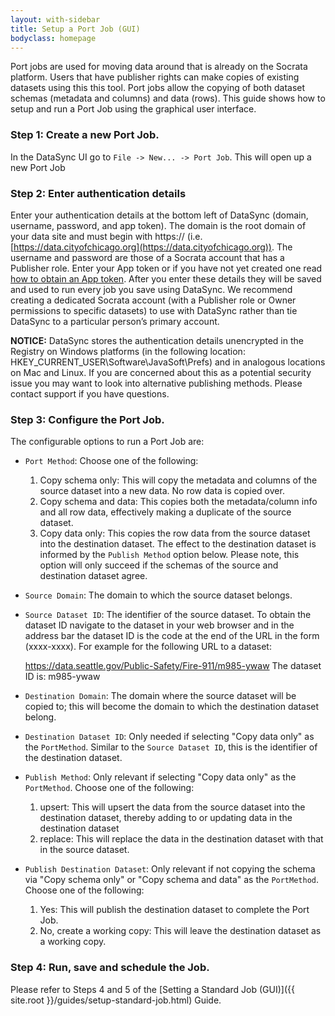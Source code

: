 ```yaml
---
layout: with-sidebar
title: Setup a Port Job (GUI)
bodyclass: homepage
---
```


Port jobs are used for moving data around that is already on the Socrata platform. Users that have publisher rights can make copies of existing datasets using this this tool. Port jobs allow the copying of both dataset schemas (metadata and columns) and data (rows).  This guide shows how to setup and run a Port Job using the graphical user interface.

### Step 1: Create a new Port Job.

In the DataSync UI go to `File -> New... -> Port Job`. This will open up a new Port Job

### Step 2: Enter authentication details
Enter your authentication details at the bottom left of DataSync (domain, username, password, and app token). The domain is the root domain of your data site and must begin with https:// (i.e. [https://data.cityofchicago.org](https://data.cityofchicago.org)). The username and password are those of a Socrata account that has a Publisher role. Enter your App token or if you have not yet created one read [how to obtain an App token](http://dev.socrata.com/docs/app-tokens.html). After you enter these details they will be saved and used to run every job you save using DataSync. We recommend creating a dedicated Socrata account (with a Publisher role or Owner permissions to specific datasets) to use with DataSync rather than tie DataSync to a particular person’s primary account.

**NOTICE:** DataSync stores the authentication details unencrypted in the Registry on Windows platforms (in the following location: HKEY_CURRENT_USER\Software\JavaSoft\Prefs) and in analogous locations on Mac and Linux. If you are concerned about this as a potential security issue you may want to look into alternative publishing methods. Please contact support if you have questions.

### Step 3:  Configure the Port Job.

The configurable options to run a Port Job are:

- `Port Method`:  Choose one of the following:
  1. Copy schema only:  This will copy the metadata and columns of the source dataset into a new data.  No row data is copied over.
  2. Copy schema and data:  This copies both the metadata/column info and all row data, effectively making a duplicate of the source dataset.
  3. Copy data only:  This copies the row data from the source dataset into the destination dataset.  The effect to the destination dataset is informed by the `Publish Method` option below.  Please note, this option will only succeed if the schemas of the source and destination dataset agree.

- `Source Domain`:  The domain to which the source dataset belongs.

- `Source Dataset ID`:  The identifier of the source dataset. To obtain the dataset ID navigate to the dataset in your web browser and in the address bar the dataset ID is the code at the end of the URL in the form (xxxx-xxxx). For example for the following URL to a dataset:

    https://data.seattle.gov/Public-Safety/Fire-911/m985-ywaw
    The dataset ID is: m985-ywaw

- `Destination Domain`:  The domain where the source dataset will be copied to; this will become the domain to which the destination dataset belong.

- `Destination Dataset ID`:  Only needed if selecting "Copy data only" as the `PortMethod`.  Similar to the `Source Dataset ID`, this is the identifier of the destination dataset.

- `Publish Method`:  Only relevant if selecting "Copy data only" as the `PortMethod`. Choose one of the following:
  1. upsert:  This will upsert the data from the source dataset into the destination dataset, thereby adding to or updating data in the destination dataset
  2. replace: This will replace the data in the destination dataset with that in the source dataset.

- `Publish Destination Dataset`:  Only relevant if not copying the schema via "Copy schema only" or "Copy schema and data" as the `PortMethod`. Choose one of the following:
  1. Yes:  This will publish the destination dataset to complete the Port Job.
  2. No, create a working copy: This will leave the destination dataset as a working copy.


### Step 4:  Run, save and schedule the Job.

Please refer to Steps 4 and 5 of the [Setting a Standard Job (GUI)]({{ site.root }}/guides/setup-standard-job.html) Guide.
